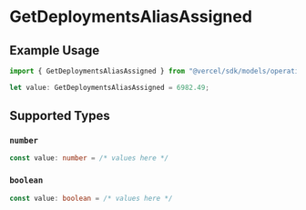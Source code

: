 # GetDeploymentsAliasAssigned

## Example Usage

```typescript
import { GetDeploymentsAliasAssigned } from "@vercel/sdk/models/operations";

let value: GetDeploymentsAliasAssigned = 6982.49;
```

## Supported Types

### `number`

```typescript
const value: number = /* values here */
```

### `boolean`

```typescript
const value: boolean = /* values here */
```

